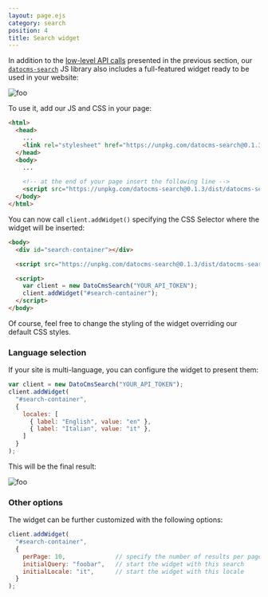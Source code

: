 ```yaml
---
layout: page.ejs
category: search
position: 4
title: Search widget
---
```


In addition to the [low-level API calls](/search/integration.html) presented in the previous section, our [`datocms-search`](https://github.com/datocms/datocms-search) JS library also includes a full-featured widget ready to be used in your website:

![foo](/images/search/base_widget.png)

To use it, add our JS and CSS in your page:

```html
<html>
  <head>
    ...
    <link rel="stylesheet" href="https://unpkg.com/datocms-search@0.1.3/styles/index.css" />
  </head>
  <body>
    ...

    <!-- at the end of your page insert the following line -->
    <script src="https://unpkg.com/datocms-search@0.1.3/dist/datocms-search.widget.js"></script>
  </body>
</html>
```

You can now call `client.addWidget()` specifying the CSS Selector where the widget will be inserted:

```html
<body>
  <div id="search-container"></div>

  <script src="https://unpkg.com/datocms-search@0.1.3/dist/datocms-search.widget.js"></script>

  <script>
    var client = new DatoCmsSearch("YOUR_API_TOKEN");
    client.addWidget("#search-container");
  </script>
</body>
```

Of course, feel free to change the styling of the widget overriding our default CSS styles.

### Language selection

If your site is multi-language, you can configure the widget to present them:

```js
var client = new DatoCmsSearch("YOUR_API_TOKEN");
client.addWidget(
  "#search-container",
  {
    locales: [
      { label: "English", value: "en" },
      { label: "Italian", value: "it" },
    ]
  }
);
```

This will be the final result: 

![foo](/images/search/locales_widget.png)

### Other options

The widget can be further customized with the following options:

```js
client.addWidget(
  "#search-container",
  {
    perPage: 10,              // specify the number of results per page
    initialQuery: "foobar",   // start the widget with this search
    initialLocale: "it",      // start the widget with this locale 
  }
);
```
